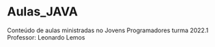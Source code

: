 # Aulas_JAVA

Conteúdo de aulas ministradas no Jovens Programadores  turma 2022.1
Professor: Leonardo Lemos
